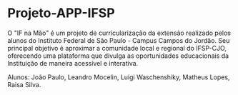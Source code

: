 # Projeto-APP-IFSP
O "IF na Mão" é um projeto de curricularização da extensão realizado pelos alunos do Instituto Federal de São Paulo - Campus Campos do Jordão. Seu principal objetivo é aproximar a comunidade local e regional do IFSP-CJO, oferecendo uma plataforma que divulga as oportunidades educacionais da Instituição de maneira acessível e interativa.

Alunos: João Paulo, Leandro Mocelin, Luigi Waschenshiky, Matheus Lopes, Raisa Silva.